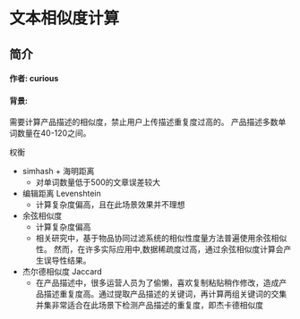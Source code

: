 # 文本相似度计算
## 简介
#### 作者: curious
#### 背景:
需要计算产品描述的相似度，禁止用户上传描述重复度过高的。
产品描述多数单词数量在40-120之间。

权衡
- simhash + 海明距离
    - 对单词数量低于500的文章误差较大
- 编辑距离 Levenshtein
    - 计算复杂度偏高，且在此场景效果并不理想
- 余弦相似度
    - 计算复杂度偏高
    - 相关研究中，基于物品协同过滤系统的相似性度量方法普遍使用余弦相似性。 然而，在许多实际应用中,数据稀疏度过高，通过余弦相似度计算会产生误导性结果。
- 杰尔德相似度 Jaccard
    - 在产品描述中，很多运营人员为了偷懒，喜欢复制粘贴稍作修改，造成产品描述重复度高。通过提取产品描述的关键词，再计算两组关键词的交集并集非常适合在此场景下检测产品描述的重复度，即杰卡德相似度
